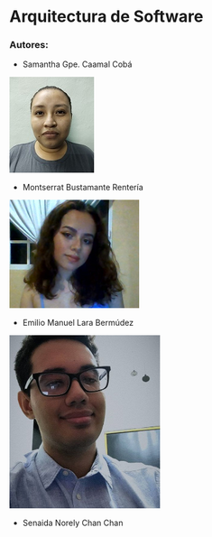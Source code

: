 # Arquitectura de Software #

### Autores: ###
*   Samantha Gpe. Caamal Cobá

![image](https://raw.githubusercontent.com/SamanthaCaamal/arquitectura_sw/main/Fotos/samantha.jpg)

*   Montserrat Bustamante Rentería

![image](https://raw.githubusercontent.com/SamanthaCaamal/arquitectura_sw/main/Fotos/montse.png)

*   Emilio Manuel Lara Bermúdez

![image](https://github.com/SamanthaCaamal/arquitectura_sw/blob/79b4eee2502ab7e475d4ea3c16a7459ce027fad2/Fotos/FotoEmilio.png)

*   Senaida Norely Chan Chan
